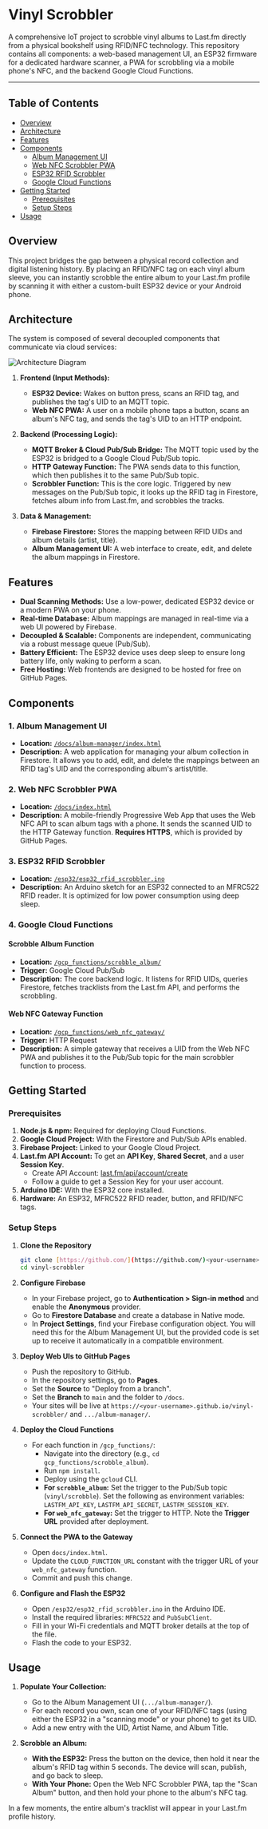 # Vinyl Scrobbler

A comprehensive IoT project to scrobble vinyl albums to Last.fm directly from a physical bookshelf using RFID/NFC technology. This repository contains all components: a web-based management UI, an ESP32 firmware for a dedicated hardware scanner, a PWA for scrobbling via a mobile phone's NFC, and the backend Google Cloud Functions.

---

## Table of Contents

- [Overview](#overview)
- [Architecture](#architecture)
- [Features](#features)
- [Components](#components)
  - [Album Management UI](#1-album-management-ui)
  - [Web NFC Scrobbler PWA](#2-web-nfc-scrobbler-pwa)
  - [ESP32 RFID Scrobbler](#3-esp32-rfid-scrobbler)
  - [Google Cloud Functions](#4-google-cloud-functions)
- [Getting Started](#getting-started)
  - [Prerequisites](#prerequisites)
  - [Setup Steps](#setup-steps)
- [Usage](#usage)

## Overview

This project bridges the gap between a physical record collection and digital listening history. By placing an RFID/NFC tag on each vinyl album sleeve, you can instantly scrobble the entire album to your Last.fm profile by scanning it with either a custom-built ESP32 device or your Android phone.

## Architecture

The system is composed of several decoupled components that communicate via cloud services:

![Architecture Diagram](httpsa://i.imgur.com/your-diagram-link.png) <!-- It's highly recommended to create and link a diagram -->

1.  **Frontend (Input Methods):**
    * **ESP32 Device:** Wakes on button press, scans an RFID tag, and publishes the tag's UID to an MQTT topic.
    * **Web NFC PWA:** A user on a mobile phone taps a button, scans an album's NFC tag, and sends the tag's UID to an HTTP endpoint.

2.  **Backend (Processing Logic):**
    * **MQTT Broker & Cloud Pub/Sub Bridge:** The MQTT topic used by the ESP32 is bridged to a Google Cloud Pub/Sub topic.
    * **HTTP Gateway Function:** The PWA sends data to this function, which then publishes it to the same Pub/Sub topic.
    * **Scrobbler Function:** This is the core logic. Triggered by new messages on the Pub/Sub topic, it looks up the RFID tag in Firestore, fetches album info from Last.fm, and scrobbles the tracks.

3.  **Data & Management:**
    * **Firebase Firestore:** Stores the mapping between RFID UIDs and album details (artist, title).
    * **Album Management UI:** A web interface to create, edit, and delete the album mappings in Firestore.

## Features

-   **Dual Scanning Methods:** Use a low-power, dedicated ESP32 device or a modern PWA on your phone.
-   **Real-time Database:** Album mappings are managed in real-time via a web UI powered by Firebase.
-   **Decoupled & Scalable:** Components are independent, communicating via a robust message queue (Pub/Sub).
-   **Battery Efficient:** The ESP32 device uses deep sleep to ensure long battery life, only waking to perform a scan.
-   **Free Hosting:** Web frontends are designed to be hosted for free on GitHub Pages.

## Components

### 1. Album Management UI

-   **Location:** [`/docs/album-manager/index.html`](./docs/album-manager/index.html)
-   **Description:** A web application for managing your album collection in Firestore. It allows you to add, edit, and delete the mappings between an RFID tag's UID and the corresponding album's artist/title.

### 2. Web NFC Scrobbler PWA

-   **Location:** [`/docs/index.html`](./docs/index.html)
-   **Description:** A mobile-friendly Progressive Web App that uses the Web NFC API to scan album tags with a phone. It sends the scanned UID to the HTTP Gateway function. **Requires HTTPS**, which is provided by GitHub Pages.

### 3. ESP32 RFID Scrobbler

-   **Location:** [`/esp32/esp32_rfid_scrobbler.ino`](./esp32/esp32_rfid_scrobbler.ino)
-   **Description:** An Arduino sketch for an ESP32 connected to an MFRC522 RFID reader. It is optimized for low power consumption using deep sleep.

### 4. Google Cloud Functions

#### Scrobble Album Function

-   **Location:** [`/gcp_functions/scrobble_album/`](./gcp_functions/scrobble_album/)
-   **Trigger:** Google Cloud Pub/Sub
-   **Description:** The core backend logic. It listens for RFID UIDs, queries Firestore, fetches tracklists from the Last.fm API, and performs the scrobbling.

#### Web NFC Gateway Function

-   **Location:** [`/gcp_functions/web_nfc_gateway/`](./gcp_functions/web_nfc_gateway/)
-   **Trigger:** HTTP Request
-   **Description:** A simple gateway that receives a UID from the Web NFC PWA and publishes it to the Pub/Sub topic for the main scrobbler function to process.

## Getting Started

### Prerequisites

1.  **Node.js & npm:** Required for deploying Cloud Functions.
2.  **Google Cloud Project:** With the Firestore and Pub/Sub APIs enabled.
3.  **Firebase Project:** Linked to your Google Cloud Project.
4.  **Last.fm API Account:** To get an **API Key**, **Shared Secret**, and a user **Session Key**.
    -   Create API Account: [last.fm/api/account/create](https://www.last.fm/api/account/create)
    -   Follow a guide to get a Session Key for your user account.
5.  **Arduino IDE:** With the ESP32 core installed.
6.  **Hardware:** An ESP32, MFRC522 RFID reader, button, and RFID/NFC tags.

### Setup Steps

1.  **Clone the Repository**
    ```bash
    git clone [https://github.com/](https://github.com/)<your-username>/vinyl-scrobbler.git
    cd vinyl-scrobbler
    ```

2.  **Configure Firebase**
    -   In your Firebase project, go to **Authentication > Sign-in method** and enable the **Anonymous** provider.
    -   Go to **Firestore Database** and create a database in Native mode.
    -   In **Project Settings**, find your Firebase configuration object. You will need this for the Album Management UI, but the provided code is set up to receive it automatically in a compatible environment.

3.  **Deploy Web UIs to GitHub Pages**
    -   Push the repository to GitHub.
    -   In the repository settings, go to **Pages**.
    -   Set the **Source** to "Deploy from a branch".
    -   Set the **Branch** to `main` and the folder to `/docs`.
    -   Your sites will be live at `https://<your-username>.github.io/vinyl-scrobbler/` and `.../album-manager/`.

4.  **Deploy the Cloud Functions**
    -   For each function in `/gcp_functions/`:
        -   Navigate into the directory (e.g., `cd gcp_functions/scrobble_album`).
        -   Run `npm install`.
        -   Deploy using the `gcloud` CLI.
        -   **For `scrobble_album`:** Set the trigger to the Pub/Sub topic (`vinyl/scrobble`). Set the following as environment variables: `LASTFM_API_KEY`, `LASTFM_API_SECRET`, `LASTFM_SESSION_KEY`.
        -   **For `web_nfc_gateway`:** Set the trigger to HTTP. Note the **Trigger URL** provided after deployment.

5.  **Connect the PWA to the Gateway**
    -   Open `docs/index.html`.
    -   Update the `CLOUD_FUNCTION_URL` constant with the trigger URL of your `web_nfc_gateway` function.
    -   Commit and push this change.

6.  **Configure and Flash the ESP32**
    -   Open `/esp32/esp32_rfid_scrobbler.ino` in the Arduino IDE.
    -   Install the required libraries: `MFRC522` and `PubSubClient`.
    -   Fill in your Wi-Fi credentials and MQTT broker details at the top of the file.
    -   Flash the code to your ESP32.

## Usage

1.  **Populate Your Collection:**
    -   Go to the Album Management UI (`.../album-manager/`).
    -   For each record you own, scan one of your RFID/NFC tags (using either the ESP32 in a "scanning mode" or your phone) to get its UID.
    -   Add a new entry with the UID, Artist Name, and Album Title.

2.  **Scrobble an Album:**
    -   **With the ESP32:** Press the button on the device, then hold it near the album's RFID tag within 5 seconds. The device will scan, publish, and go back to sleep.
    -   **With Your Phone:** Open the Web NFC Scrobbler PWA, tap the "Scan Album" button, and then hold your phone to the album's NFC tag.

In a few moments, the entire album's tracklist will appear in your Last.fm profile history.